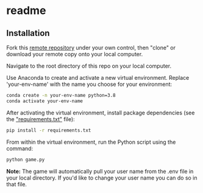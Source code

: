 # readme



## Installation

Fork this [remote repository](https://github.com/ftpersico/r-p-s.git) under your own control, then "clone" or download your remote copy onto your local computer.


Navigate to the root directory of this repo on your local computer. 

Use Anaconda to create and activate a new virtual environment. Replace 'your-env-name' with the name you choose for your environment:

```sh
conda create -n your-env-name python=3.8
conda activate your-env-name
```


After activating the virtual environment, install package dependencies (see the ["requirements.txt"](/requirements.txt) file):

```sh
pip install -r requirements.txt
```

From within the virtual environment, run the Python script using the command:

```sh
python game.py
```

**Note:** The game will automatically pull your user name from the .env file in your local directory. If you'd like to change your user name you can do so in that file.


